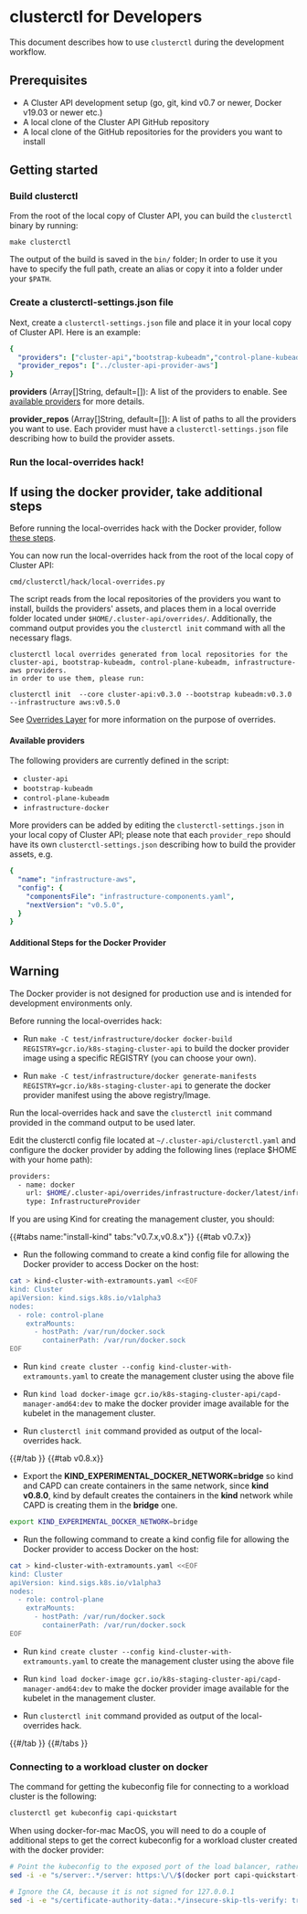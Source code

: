 # clusterctl for Developers

This document describes how to use `clusterctl` during the development workflow.

## Prerequisites

* A Cluster API development setup (go, git, kind v0.7 or newer, Docker v19.03 or newer etc.)
* A local clone of the Cluster API GitHub repository
* A local clone of the GitHub repositories for the providers you want to install

## Getting started

### Build clusterctl

From the root of the local copy of Cluster API, you can build the `clusterctl` binary by running:

```shell
make clusterctl
```

The output of the build is saved in the `bin/` folder; In order to use it you have to specify
the full path, create an alias or copy it into a folder under your `$PATH`.

### Create a clusterctl-settings.json file

Next, create a `clusterctl-settings.json` file and place it in your local copy of Cluster API. Here is an example:

```yaml
{
  "providers": ["cluster-api","bootstrap-kubeadm","control-plane-kubeadm", "infrastructure-aws"],
  "provider_repos": ["../cluster-api-provider-aws"]
}
```

**providers** (Array[]String, default=[]): A list of the providers to enable.
See [available providers](#available-providers) for more details.

**provider_repos** (Array[]String, default=[]): A list of paths to all the providers you want to use. Each provider must have
a `clusterctl-settings.json` file describing how to build the provider assets.

### Run the local-overrides hack!

<aside class="note">

<h1>If using the docker provider, take additional steps</h1>

Before running the local-overrides hack with the Docker provider, follow <a href="#additional-steps-for-the-docker-provider">these steps</a>.

</aside>

You can now run the local-overrides hack from the root of the local copy of Cluster API:

```shell
cmd/clusterctl/hack/local-overrides.py
```

The script reads from the local repositories of the providers you want to install, builds the providers' assets,
and places them in a local override folder located under `$HOME/.cluster-api/overrides/`.
Additionally, the command output provides you the `clusterctl init` command with all the necessary flags.

```shell
clusterctl local overrides generated from local repositories for the cluster-api, bootstrap-kubeadm, control-plane-kubeadm, infrastructure-aws providers.
in order to use them, please run:

clusterctl init  --core cluster-api:v0.3.0 --bootstrap kubeadm:v0.3.0 --infrastructure aws:v0.5.0
```

See [Overrides Layer](configuration.md#overrides-layer) for more information
on the purpose of overrides.

#### Available providers

The following providers are currently defined in the script:

* `cluster-api`
* `bootstrap-kubeadm`
* `control-plane-kubeadm`
* `infrastructure-docker`

More providers can be added by editing the `clusterctl-settings.json` in your local copy of Cluster API;
please note that each `provider_repo` should have its own `clusterctl-settings.json` describing how to build the provider assets, e.g.

```yaml
{
  "name": "infrastructure-aws",
  "config": {
    "componentsFile": "infrastructure-components.yaml",
    "nextVersion": "v0.5.0",
  }
}
```

#### Additional Steps for the Docker Provider

<aside class="note warning">

<h1>Warning</h1>

The Docker provider is not designed for production use and is intended for development environments only.

</aside>

Before running the local-overrides hack:

- Run `make -C test/infrastructure/docker docker-build REGISTRY=gcr.io/k8s-staging-cluster-api` to build the docker provider image
  using a specific REGISTRY (you can choose your own).

- Run `make -C test/infrastructure/docker generate-manifests REGISTRY=gcr.io/k8s-staging-cluster-api` to generate
  the docker provider manifest using the above registry/Image.

Run the local-overrides hack and save the `clusterctl init` command provided in the command output to be used later.

Edit the clusterctl config file located at `~/.cluster-api/clusterctl.yaml` and configure the docker provider
by adding the following lines (replace $HOME with your home path):

```bash
providers:
  - name: docker
    url: $HOME/.cluster-api/overrides/infrastructure-docker/latest/infrastructure-components.yaml
    type: InfrastructureProvider
```

If you are using Kind for creating the management cluster, you should:

{{#tabs name:"install-kind" tabs:"v0.7.x,v0.8.x"}}
{{#tab v0.7.x}}

- Run the following command to create a kind config file for allowing the Docker provider to access Docker on the host:

```bash
cat > kind-cluster-with-extramounts.yaml <<EOF
kind: Cluster
apiVersion: kind.sigs.k8s.io/v1alpha3
nodes:
  - role: control-plane
    extraMounts:
      - hostPath: /var/run/docker.sock
        containerPath: /var/run/docker.sock
EOF
```
- Run `kind create cluster --config kind-cluster-with-extramounts.yaml` to create the management cluster using the above file

- Run `kind load docker-image gcr.io/k8s-staging-cluster-api/capd-manager-amd64:dev` to make the docker provider image available for the kubelet in the management cluster.

- Run `clusterctl init` command provided as output of the local-overrides hack.

{{#/tab }}
{{#tab v0.8.x}}

- Export the **KIND_EXPERIMENTAL_DOCKER_NETWORK=bridge** so kind and CAPD can create containers in the same network, since **kind v0.8.0**, kind by default creates the containers in the **kind** network while CAPD is creating them in the **bridge** one.
```bash
export KIND_EXPERIMENTAL_DOCKER_NETWORK=bridge
```
- Run the following command to create a kind config file for allowing the Docker provider to access Docker on the host:
```bash
cat > kind-cluster-with-extramounts.yaml <<EOF
kind: Cluster
apiVersion: kind.sigs.k8s.io/v1alpha3
nodes:
  - role: control-plane
    extraMounts:
      - hostPath: /var/run/docker.sock
        containerPath: /var/run/docker.sock
EOF
```
- Run `kind create cluster --config kind-cluster-with-extramounts.yaml` to create the management cluster using the above file

- Run `kind load docker-image gcr.io/k8s-staging-cluster-api/capd-manager-amd64:dev` to make the docker provider image available for the kubelet in the management cluster.

- Run `clusterctl init` command provided as output of the local-overrides hack.

{{#/tab }}
{{#/tabs }}

### Connecting to a workload cluster on docker

The command for getting the kubeconfig file for connecting to a workload cluster is the following:

```bash
clusterctl get kubeconfig capi-quickstart
```

When using docker-for-mac MacOS, you will need to do a couple of additional
steps to get the correct kubeconfig for a workload cluster created with the docker provider:

```bash
# Point the kubeconfig to the exposed port of the load balancer, rather than the inaccessible container IP.
sed -i -e "s/server:.*/server: https:\/\/$(docker port capi-quickstart-lb 6443/tcp | sed "s/0.0.0.0/127.0.0.1/")/g" ./capi-quickstart.kubeconfig

# Ignore the CA, because it is not signed for 127.0.0.1
sed -i -e "s/certificate-authority-data:.*/insecure-skip-tls-verify: true/g" ./capi-quickstart.kubeconfig
```

<!-- links -->
[kind]: https://kind.sigs.k8s.io/
